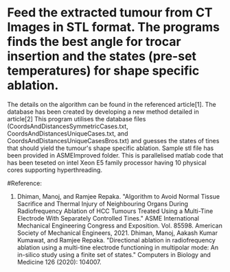 # Feed the extracted tumour from CT Images in STL format. The programs finds the best angle for trocar insertion and the states (pre-set temperatures) for shape specific ablation.
The details on the algorithm can be found in the referenced article[1].
The database has been created by developing a new method detailed in article[2] This program utilises the database files (CoordsAndDistancesSymmetricCases.txt, CoordsAndDistancesUniqueCases.txt, and CoordsAndDistancesUniqueCasesBros.txt) and guesses the states of tines that should yield the tumour's shape specific ablation.
Sample stl file has been provided in ASMEImproved folder.
This is parallelised matlab code that has been teseted on intel Xeon E5 family processor having 10 physical cores supporting hyperthreading. 

#Reference:
1. Dhiman, Manoj, and Ramjee Repaka. "Algorithm to Avoid Normal Tissue Sacrifice and Thermal Injury of Neighbouring Organs During Radiofrequency Ablation of HCC Tumours    Treated Using a Multi-Tine Electrode With Separately Controlled Tines." ASME International Mechanical Engineering Congress and Exposition. Vol. 85598. American Society of  Mechanical Engineers, 2021.
Dhiman, Manoj, Aakash Kumar Kumawat, and Ramjee Repaka. "Directional ablation in radiofrequency ablation using a multi-tine electrode functioning in multipolar mode: An in-silico study using a finite set of states." Computers in Biology and Medicine 126 (2020): 104007.
